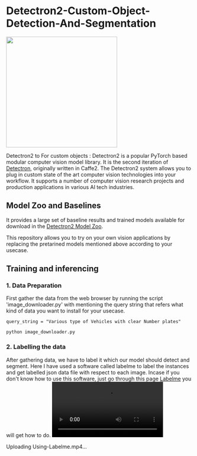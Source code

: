 # Detectron2-Custom-Object-Detection-And-Segmentation

<img src="https://github.com/facebookresearch/detectron2/blob/main/.github/Detectron2-Logo-Horz.svg" width="300">

Detectron2 to For custom objects : Detectron2 is a popular PyTorch based modular computer vision model library.
It is the second iteration of [Detectron](https://github.com/facebookresearch/Detectron/), originally written in Caffe2.
The Detectron2 system allows you to plug in custom state of the art computer vision technologies into your workflow.
It supports a number of computer vision research projects and production applications in various AI tech industries.

## Model Zoo and Baselines
It provides a large set of baseline results and trained models available for download in the [Detectron2 Model Zoo](https://github.com/facebookresearch/detectron2/blob/main/MODEL_ZOO.md).

This repository allows you to try on your own vision applications by replacing the pretarined models mentioned above according to your usecase.

## Training and inferencing
### 1. Data Preparation
First gather the data from the web browser by running the script 'image_downloader.py' with mentioning the query string that refers what kind of data you want to install for your usecase.
```
query_string = "Various type of Vehicles with clear Number plates"

python image_downloader.py
```


### 2. Labelling the data
After gathering data, we have to label it which our model should detect and segment. Here I have used a software called labelme to label the instances and get labelled json data file with respect to each image.
Incase if you don't know how to use this software, just go through this page [Labelme](https://datagen.tech/guides/image-annotation/labelme/) you will get how to do.
![](Using-Labelme.mp4)

Uploading Using-Labelme.mp4…


